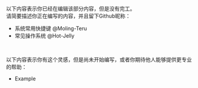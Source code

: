 以下内容表示你已经在编辑该部分内容，但是没有完工。<br>
请简要描述你正在编写的内容，并且留下Github昵称：
- 系统常用快捷键 @Moling-Teru
- 常见操作系统 @Hot-Jelly

<br>

以下内容表示你有这个灵感，但是尚未开始编写，或者你期待他人能够提供更专业的帮助：
- Example